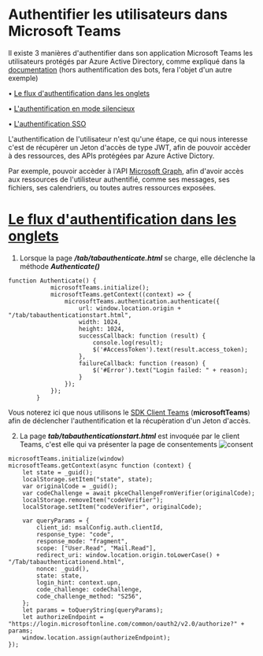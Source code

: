 # Authentifier les utilisateurs dans Microsoft Teams

Il existe 3 manières d'authentifier dans son application Microsoft Teams les utilisateurs protégés par Azure Active Directory, comme expliqué dans la [documentation](https://docs.microsoft.com/fr-fr/microsoftteams/platform/concepts/authentication/authentication) (hors authentification des bots, fera l'objet d'un autre exemple)
 
 

•	[Le flux d'authentification dans les onglets](https://docs.microsoft.com/fr-fr/microsoftteams/platform/tabs/how-to/authentication/auth-flow-tab)


•	[L'authentification en mode silencieux](https://docs.microsoft.com/fr-fr/microsoftteams/platform/concepts/authentication/authentication)

•	[L'authentification SSO ](https://docs.microsoft.com/fr-fr/microsoftteams/platform/tabs/how-to/authentication/auth-aad-sso)


L'authentification de l'utilisateur n'est qu'une étape, ce qui nous interesse c'est de récupèrer un Jeton d'accès de type JWT, afin de pouvoir accèder à des ressources, des APIs protégées par Azure Active Dictory.

Par exemple, pouvoir accèder à l'API [Microsoft Graph](https://docs.microsoft.com/fr-fr/graph/api/overview?view=graph-rest-1.0), afin d'avoir accès aux ressources de l'utilisteur authentifié, comme ses messages, ses fichiers, ses calendriers, ou toutes autres ressources exposées.


# [Le flux d'authentification dans les onglets](https://docs.microsoft.com/fr-fr/microsoftteams/platform/tabs/how-to/authentication/auth-flow-tab)

1. Lorsque la page **_/tab/tabauthenticate.html_** se charge, elle déclenche la méthode **_Authenticate()_**

```JS
function Authenticate() {
            microsoftTeams.initialize();
            microsoftTeams.getContext((context) => {
                microsoftTeams.authentication.authenticate({
                    url: window.location.origin + "/tab/tabauthenticationstart.html",
                    width: 1024,
                    height: 1024,
                    successCallback: function (result) {
                        console.log(result);
                        $('#AccessToken').text(result.access_token);
                    },
                    failureCallback: function (reason) {
                        $('#Error').text("Login failed: " + reason);
                    }
                });
            });            
        }
```

Vous noterez ici que nous utilisons le [SDK Client Teams](https://docs.microsoft.com/fr-fr/javascript/api/overview/msteams-client?view=msteams-client-js-latest) (**microsoftTeams**) afin de déclencher l'authentification et la récupèration d'un Jeton d'accès.

2. La page **_tab/tabauthenticationstart.html_** est invoquée par le client Teams, c'est elle qui va présenter la
page de consentements
![consent](https://github.com/EricVernie/CloudNativeAppForAzureDev/blob/main/images/TabConsentement.png)

```JS
microsoftTeams.initialize(window)
microsoftTeams.getContext(async function (context) {
    let state = _guid(); 
    localStorage.setItem("state", state);
    var originalCode = _guid();
    var codeChallenge = await pkceChallengeFromVerifier(originalCode);
    localStorage.removeItem("codeVerifier");
    localStorage.setItem("codeVerifier", originalCode);

    var queryParams = {
        client_id: msalConfig.auth.clientId,
        response_type: "code", 
        response_mode: "fragment",
        scope: ["User.Read", "Mail.Read"],
        redirect_uri: window.location.origin.toLowerCase() + "/Tab/tabauthenticationend.html",
        nonce: _guid(),
        state: state,
        login_hint: context.upn,
        code_challenge: codeChallenge,
        code_challenge_method: "S256",
    };
    let params = toQueryString(queryParams);
    let authorizeEndpoint = "https://login.microsoftonline.com/common/oauth2/v2.0/authorize?" + params;
    window.location.assign(authorizeEndpoint);
});
```